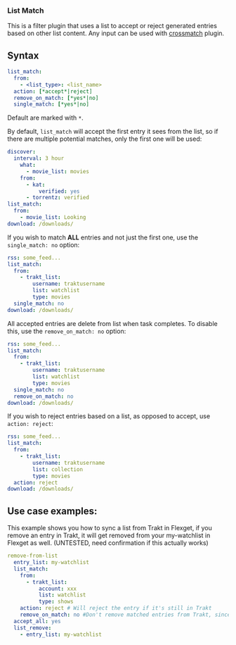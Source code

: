 ### List Match
This is a filter plugin that uses a list to accept or reject generated entries based on other list content. Any input can be used with [crossmatch](/Plugins/crossmatch) plugin.

## Syntax
```yaml
list_match:
  from:
    - <list_type>: <list_name>
  action: [*accept*|reject]
  remove_on_match: [*yes*|no]
  single_match: [*yes*|no]
```

Default are marked with `*`.

By default, `list_match` will accept the first entry it sees from the list, so if there are multiple potential matches, only the first one will be used:
```yaml
discover:
  interval: 3 hour
    what:
      - movie_list: movies
    from:
      - kat:
          verified: yes
      - torrentz: verified
list_match:
  from:
    - movie_list: Looking
download: /downloads/
```

If you wish to match **ALL** entries and not just the first one, use the `single_match: no` option:

```yaml
rss: some_feed...
list_match:
  from:
    - trakt_list:
        username: traktusername
        list: watchlist
        type: movies
  single_match: no
download: /downloads/
```

All accepted entries are delete from list when task completes. To disable this, use the `remove_on_match: no` option:

```yaml
rss: some_feed...
list_match:
  from:
    - trakt_list:
        username: traktusername
        list: watchlist
        type: movies
  single_match: no
  remove_on_match: no
download: /downloads/
```

If you wish to reject entries based on a list, as opposed to accept, use `action: reject`:

```yaml
rss: some_feed...
list_match:
  from:
    - trakt_list:
        username: traktusername
        list: collection
        type: movies
  action: reject
download: /downloads/
```

## Use case examples:
This example shows you how to sync a list from Trakt in Flexget, if you remove an entry in Trakt, it will get removed from your my-watchlist in Flexget as well. (UNTESTED, need confirmation if this actually works)

```yaml
remove-from-list
  entry_list: my-watchlist
  list_match:
    from:
      - trakt_list:
          account: xxx
          list: watchlist
          type: shows
    action: reject # Will reject the entry if it's still in Trakt
    remove_on_match: no #Don't remove matched entries from Trakt, since that would clear all shows in Trakt, that are on your my-watchlist
  accept_all: yes
  list_remove:
    - entry_list: my-watchlist
```